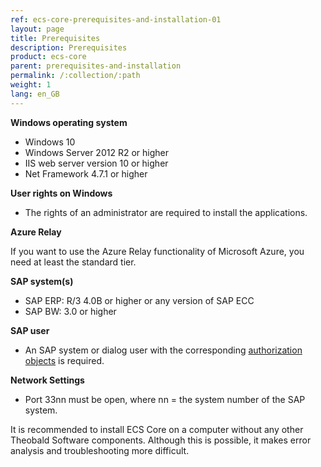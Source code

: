 ```yaml
---
ref: ecs-core-prerequisites-and-installation-01
layout: page
title: Prerequisites
description: Prerequisites
product: ecs-core
parent: prerequisites-and-installation
permalink: /:collection/:path
weight: 1
lang: en_GB
---
```


**Windows operating system** 

- Windows 10
- Windows Server 2012 R2 or higher
- IIS web server version 10 or higher
- Net Framework 4.7.1 or higher

**User rights on Windows** 

- The rights of an administrator are required to install the applications.

**Azure Relay**

If you want to use the Azure Relay functionality of Microsoft Azure, you need at least the standard tier.

**SAP system(s)**

- SAP ERP: R/3 4.0B or higher or any version of SAP ECC
- SAP BW: 3.0 or higher

**SAP user**

- An SAP system or dialog user with the corresponding [authorization objects](https://kb.theobald-software.com/sap/authority-objects---sap-user-rights) is required.

**Network Settings**

- Port 33nn must be open, where nn = the system number of the SAP system.

It is recommended to install ECS Core on a computer without any other Theobald Software components. 
Although this is possible, it makes error analysis and troubleshooting more difficult.